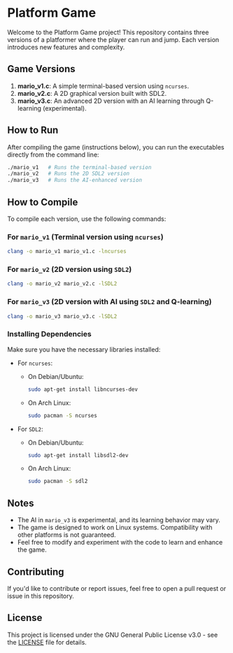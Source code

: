 # Platform Game

Welcome to the Platform Game project! This repository contains three versions of a platformer where the player can run and jump. Each version introduces new features and complexity.

## Game Versions

1. **mario_v1.c**: A simple terminal-based version using `ncurses`.
2. **mario_v2.c**: A 2D graphical version built with SDL2.
3. **mario_v3.c**: An advanced 2D version with an AI learning through Q-learning (experimental).

## How to Run

After compiling the game (instructions below), you can run the executables directly from the command line:

```bash
./mario_v1   # Runs the terminal-based version
./mario_v2   # Runs the 2D SDL2 version
./mario_v3   # Runs the AI-enhanced version
```

## How to Compile

To compile each version, use the following commands:

### For `mario_v1` (Terminal version using `ncurses`)

```bash
clang -o mario_v1 mario_v1.c -lncurses
```

### For `mario_v2` (2D version using `SDL2`)

```bash
clang -o mario_v2 mario_v2.c -lSDL2
```

### For `mario_v3` (2D version with AI using `SDL2` and Q-learning)

```bash
clang -o mario_v3 mario_v3.c -lSDL2
```

### Installing Dependencies

Make sure you have the necessary libraries installed:

- For `ncurses`:
  - On Debian/Ubuntu:
    ```bash
    sudo apt-get install libncurses-dev
    ```
  - On Arch Linux:
    ```bash
    sudo pacman -S ncurses
    ```

- For `SDL2`:
  - On Debian/Ubuntu:
    ```bash
    sudo apt-get install libsdl2-dev
    ```
  - On Arch Linux:
    ```bash
    sudo pacman -S sdl2
    ```

## Notes

- The AI in `mario_v3` is experimental, and its learning behavior may vary.
- The game is designed to work on Linux systems. Compatibility with other platforms is not guaranteed.
- Feel free to modify and experiment with the code to learn and enhance the game.

## Contributing

If you'd like to contribute or report issues, feel free to open a pull request or issue in this repository.

## License

This project is licensed under the GNU General Public License v3.0 - see the [LICENSE](LICENSE) file for details.
